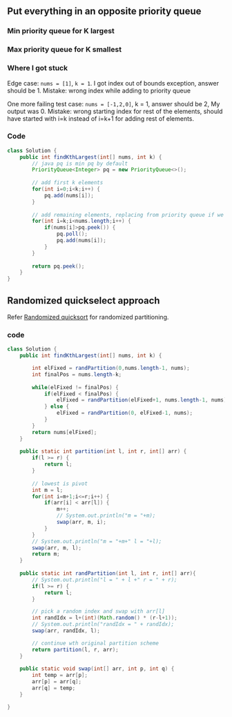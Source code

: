 
## Put everything in an opposite priority queue 

### Min priority queue for K largest

### Max priority queue for K smallest

### Where I got stuck

Edge case: `nums = [1]`, `k = 1`.
I got index out of bounds exception, answer should be 1.
Mistake: wrong index while adding to priority queue

One more failing test case:
`nums = [-1,2,0]`, k = 1, answer should be 2, 
My output was 0.
Mistake: wrong starting index for rest of the elements, should have started with i=k instead of i=k+1 for adding rest of elements.


### Code

```java
class Solution {
    public int findKthLargest(int[] nums, int k) {
        // java pq is min pq by default
        PriorityQueue<Integer> pq = new PriorityQueue<>();
        
        // add first k elements
        for(int i=0;i<k;i++) {
            pq.add(nums[i]);
        }
        
        // add remaining elements, replacing from priority queue if we have better candidate
        for(int i=k;i<nums.length;i++) {
            if(nums[i]>pq.peek()) {
                pq.poll();
                pq.add(nums[i]);
            }
        }
        
        return pq.peek();
    }
}
```

## Randomized quickselect approach

Refer [Randomized quicksort](../sorting/../Sorting/QuickSelect.md) for randomized partitioning.

### code

```java
class Solution {
    public int findKthLargest(int[] nums, int k) {

        int elFixed = randPartition(0,nums.length-1, nums);
        int finalPos = nums.length-k;
        
        while(elFixed != finalPos) {
            if(elFixed < finalPos) {
                elFixed = randPartition(elFixed+1, nums.length-1, nums);
            } else {
                elFixed = randPartition(0, elFixed-1, nums);
            }
        }
        return nums[elFixed];
    }
    
    public static int partition(int l, int r, int[] arr) {
        if(l >= r) {
            return l;
        }
        
        // lowest is pivot
        int m = l;
        for(int i=m+1;i<=r;i++) {
            if(arr[i] < arr[l]) {
                m++;
                // System.out.println("m = "+m);
                swap(arr, m, i);
            }
        }
        // System.out.println("m = "+m+" l = "+l);
        swap(arr, m, l);
        return m;
    }
    
    public static int randPartition(int l, int r, int[] arr){
        // System.out.println("l = " + l +" r = " + r);
        if(l >= r) {
            return l;
        }

        // pick a random index and swap with arr[l]
        int randIdx = l+(int)(Math.random() * (r-l+1));
        // System.out.println("randIdx = " + randIdx);
        swap(arr, randIdx, l);

        // continue wth original partition scheme
        return partition(l, r, arr);
    }
    
    public static void swap(int[] arr, int p, int q) {
        int temp = arr[p];
        arr[p] = arr[q];
        arr[q] = temp;
    }

}
```